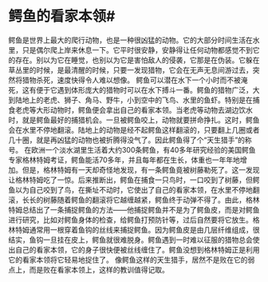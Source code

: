 # 鳄鱼的看家本领#
鳄鱼是世界上最大的爬行动物，也是一种很凶猛的动物。它的大部分时间生活在水里，只是偶尔爬上岸来休息一下。它平时很安静，安静得让任何动物都感觉不到它的存在。别以为它在睡觉，也别以为它是害怕敌人的侵袭，它那是在伪装。它躲在草丛里的时候，是最清醒的时候，只要一发现猎物，它会在无声无息间游过去，突然将猎物杀死，速度快得令人难以想像。
鳄鱼可以潜在水下一个小时而不被淹死，这有便于它遇到体形庞大的猎物时可以在水下搏斗一番。鳄鱼的猎物广泛，大到陆地上的老虎、狮子、角马、野牛，小到空中的飞鸟、水里的鱼虾。特别是在捕食老虎等大形动物时，鳄鱼便会拿出自己的看家本领。当老虎等动物去湖边饮水时，就是鳄鱼最好的捕猎机会。一旦被鳄鱼咬上，动物就要拼命挣扎。这时，鳄鱼会在水里不停地翻滚。陆地上的动物是经不起鳄鱼这样翻滚的，只要翻上几圈或者几十圈，就是再凶猛的动物也被折腾得没气了。因此鳄鱼得了个“天生猎手”的称号。
在欧洲一个淡水湖里生活着大约300条鳄鱼，有40多年研究经验的美国鳄鱼专家格林特姆考证，鳄鱼能活70多年，并且每年都在生长，体重也一年年地增加。但是，格林特姆有一天却奇怪地发现，有一条鳄鱼竟被树藤勒死了。这一发现让格林特姆吃了一惊。后来推断出，鳄鱼在捕食一只鸟时，一口咬到了树藤，但鳄鱼以为自己咬到了鸟，在撕址不动时，它使出了自己的看家本领，在水里不停地翻滚，长长的树藤随着鳄鱼的翻滚将它越缠越紧，鳄鱼终于动弹不得了。由此，格林特姆总结出了一条捕捉鳄鱼的方法——他捕捉鳄鱼并不是为了鳄鱼皮，而是对鳄鱼进行研究，比如对鳄鱼身体的检查，给鳄鱼打预防针等，过后自然要将它放生。格林特姆通常用一根穿着鱼钩的丝线来捕捉鳄鱼。因为鳄鱼皮是由几层纤维组成，很结实，鱼钩一旦挂在皮上，鳄鱼就很难脱身。鳄鱼遇到一时难以征服的猎物总会使出自己的看家本领，它的身子很快便被丝线缠住了。鳄鱼没想到格林特姆正是利用它的看家本领将它轻易地捉住了。
像鳄鱼这样的天生猎手，居然不是败在它的弱点上，而是败在看家本领上，这样的教训值得记取。 

 